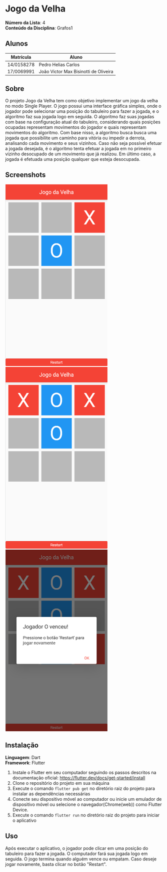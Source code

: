 # Jogo da Velha

**Número da Lista**: 4<br>
**Conteúdo da Disciplina**: Grafos1<br>

## Alunos
|Matrícula | Aluno |
| -- | -- |
| 14/0158278  | Pedro Helias Carlos |
| 17/0069991  |  João Victor Max Bisinotti de Oliveira |

## Sobre 
O projeto Jogo da Velha tem como objetivo implementar um jogo da velha no modo Single Player. O jogo possui uma interface gráfica simples, onde o jogador pode selecionar uma posição do tabuleiro para fazer a jogada, e o algoritmo faz sua jogada logo em seguida. O algoritmo faz suas jogadas com base na configuração atual do tabuleiro, considerando quais posições ocupadas representam movimentos do jogador e quais representam movimentos do algoritmo. Com base nisso, a algoritmo busca busca uma jogada que possibilite um caminho para vitória ou impedir a derrota, analisando cada movimento e seus vizinhos. Caso não seja possível efetuar a jogada desejada, é o algoritmo tenta efetuar a jogada em no primeiro vizinho desocupado de um movimento que já realizou.
Em último caso, a jogada é efetuada uma posição qualquer que esteja desocupada.

## Screenshots
![Config 1 tabuleiro](./app_images/image1.png)
![Config 2 tabuleiro](./app_images/image2.png)
![resultado](./app_images/image3.png)


## Instalação 
**Linguagem**: Dart<br>
**Framework**: Flutter<br>

1. Instale o Flutter em seu computador seguindo os passos descritos na documentação oficial: https://flutter.dev/docs/get-started/install
2. Clone o repositório do projeto em sua máquina
3. Execute o comando `flutter pub get` no diretório raiz do projeto para instalar as dependências necessárias
4. Conecte seu dispositivo móvel ao computador ou inicie um emulador de dispositivo móvel ou selecione o navegador(Chrome(web)) como Flutter Device.
5. Execute o comando `flutter run` no diretório raiz do projeto para iniciar o aplicativo


## Uso 
Após executar o aplicativo, o jogador pode clicar em uma posição do tabuleiro para fazer a jogada. O computador fará sua jogada logo em seguida. O jogo termina quando alguém vence ou empatam. Caso deseje jogar novamente, basta clicar no botão "Restart".
